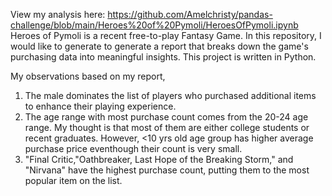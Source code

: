 View my analysis here: https://github.com/Amelchristy/pandas-challenge/blob/main/Heroes%20of%20Pymoli/HeroesOfPymoli.ipynb
Heroes of Pymoli is a recent free-to-play Fantasy Game. In this repository, I would like to generate to generate a report that breaks down the game's purchasing data into meaningful insights. This project is written in Python.

My observations based on my report,
1. The male dominates the list of players who purchased additional items to enhance their playing experience.
2. The age range with most purchase count comes from the 20-24 age range. My thought is that most of them are either college students or recent graduates. However, <10 yrs old age group has higher average purchase price eventhough their count is very small. 
3. "Final Critic,"Oathbreaker, Last Hope of the Breaking Storm," and "Nirvana" have the highest purchase count, putting them to the most popular item on the list.
